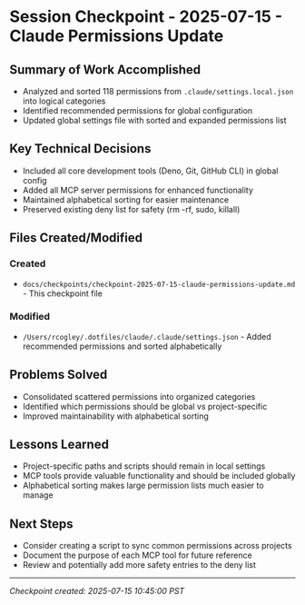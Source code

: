 # Session Checkpoint - 2025-07-15 - Claude Permissions Update

## Summary of Work Accomplished

- Analyzed and sorted 118 permissions from `.claude/settings.local.json` into logical categories
- Identified recommended permissions for global configuration
- Updated global settings file with sorted and expanded permissions list

## Key Technical Decisions

- Included all core development tools (Deno, Git, GitHub CLI) in global config
- Added all MCP server permissions for enhanced functionality
- Maintained alphabetical sorting for easier maintenance
- Preserved existing deny list for safety (rm -rf, sudo, killall)

## Files Created/Modified

### Created

- `docs/checkpoints/checkpoint-2025-07-15-claude-permissions-update.md` - This checkpoint file

### Modified

- `/Users/rcogley/.dotfiles/claude/.claude/settings.json` - Added recommended permissions and sorted alphabetically

## Problems Solved

- Consolidated scattered permissions into organized categories
- Identified which permissions should be global vs project-specific
- Improved maintainability with alphabetical sorting

## Lessons Learned

- Project-specific paths and scripts should remain in local settings
- MCP tools provide valuable functionality and should be included globally
- Alphabetical sorting makes large permission lists much easier to manage

## Next Steps

- Consider creating a script to sync common permissions across projects
- Document the purpose of each MCP tool for future reference
- Review and potentially add more safety entries to the deny list

---

_Checkpoint created: 2025-07-15 10:45:00 PST_
